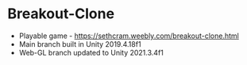 # Breakout-Clone
- Playable game - https://sethcram.weebly.com/breakout-clone.html
- Main branch built in Unity 2019.4.18f1
- Web-GL branch updated to Unity 2021.3.4f1
